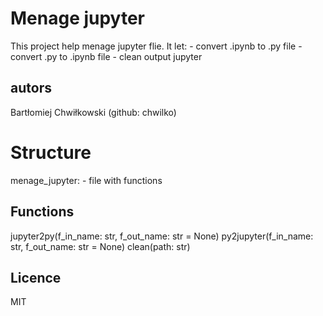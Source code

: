 # Menage jupyter 
This project help menage jupyter flie.
It let:
    - convert .ipynb to .py file
    - convert .py to .ipynb file
    - clean output jupyter


## autors
Bartłomiej Chwiłkowski (github: chwilko)


# Structure
menage_jupyter:
    - file with functions


## Functions 

jupyter2py(f_in_name: str, f_out_name: str = None)
py2jupyter(f_in_name: str, f_out_name: str = None)
clean(path: str)

## Licence
MIT